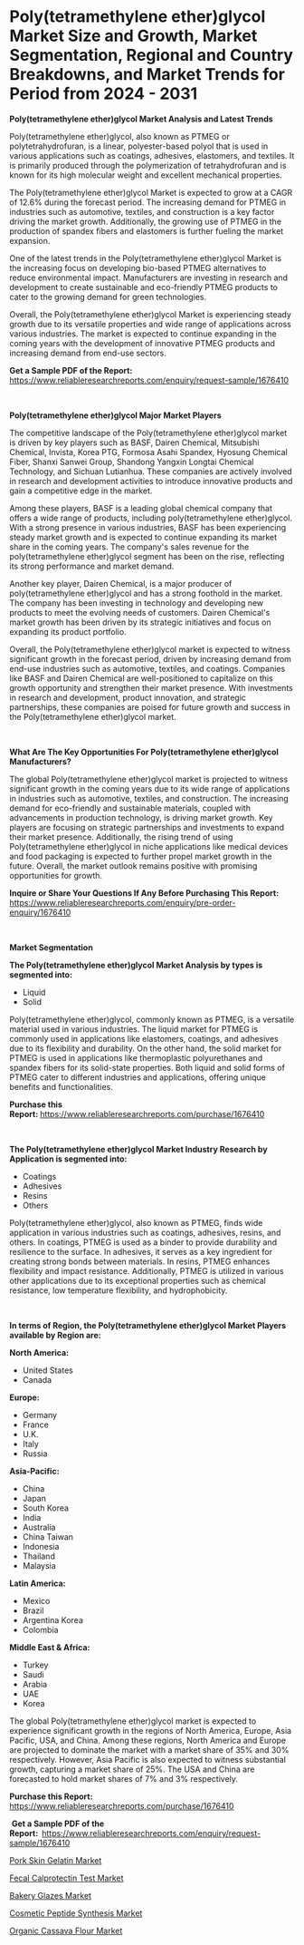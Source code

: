 <p><h1>Poly(tetramethylene ether)glycol Market Size and Growth, Market Segmentation, Regional and Country Breakdowns, and Market Trends for Period from 2024 -  2031</h1></p><p><strong>Poly(tetramethylene ether)glycol Market Analysis and Latest Trends</strong></p>
<p><p>Poly(tetramethylene ether)glycol, also known as PTMEG or polytetrahydrofuran, is a linear, polyester-based polyol that is used in various applications such as coatings, adhesives, elastomers, and textiles. It is primarily produced through the polymerization of tetrahydrofuran and is known for its high molecular weight and excellent mechanical properties.</p><p>The Poly(tetramethylene ether)glycol Market is expected to grow at a CAGR of 12.6% during the forecast period. The increasing demand for PTMEG in industries such as automotive, textiles, and construction is a key factor driving the market growth. Additionally, the growing use of PTMEG in the production of spandex fibers and elastomers is further fueling the market expansion.</p><p>One of the latest trends in the Poly(tetramethylene ether)glycol Market is the increasing focus on developing bio-based PTMEG alternatives to reduce environmental impact. Manufacturers are investing in research and development to create sustainable and eco-friendly PTMEG products to cater to the growing demand for green technologies.</p><p>Overall, the Poly(tetramethylene ether)glycol Market is experiencing steady growth due to its versatile properties and wide range of applications across various industries. The market is expected to continue expanding in the coming years with the development of innovative PTMEG products and increasing demand from end-use sectors.</p></p>
<p><strong>Get a Sample PDF of the Report:&nbsp;</strong> <a href="https://www.reliableresearchreports.com/enquiry/request-sample/1676410">https://www.reliableresearchreports.com/enquiry/request-sample/1676410</a></p>
<p>&nbsp;</p>
<p><strong>Poly(tetramethylene ether)glycol Major Market Players</strong></p>
<p><p>The competitive landscape of the Poly(tetramethylene ether)glycol market is driven by key players such as BASF, Dairen Chemical, Mitsubishi Chemical, Invista, Korea PTG, Formosa Asahi Spandex, Hyosung Chemical Fiber, Shanxi Sanwei Group, Shandong Yangxin Longtai Chemical Technology, and Sichuan Lutianhua. These companies are actively involved in research and development activities to introduce innovative products and gain a competitive edge in the market.</p><p>Among these players, BASF is a leading global chemical company that offers a wide range of products, including poly(tetramethylene ether)glycol. With a strong presence in various industries, BASF has been experiencing steady market growth and is expected to continue expanding its market share in the coming years. The company's sales revenue for the poly(tetramethylene ether)glycol segment has been on the rise, reflecting its strong performance and market demand.</p><p>Another key player, Dairen Chemical, is a major producer of poly(tetramethylene ether)glycol and has a strong foothold in the market. The company has been investing in technology and developing new products to meet the evolving needs of customers. Dairen Chemical's market growth has been driven by its strategic initiatives and focus on expanding its product portfolio.</p><p>Overall, the Poly(tetramethylene ether)glycol market is expected to witness significant growth in the forecast period, driven by increasing demand from end-use industries such as automotive, textiles, and coatings. Companies like BASF and Dairen Chemical are well-positioned to capitalize on this growth opportunity and strengthen their market presence. With investments in research and development, product innovation, and strategic partnerships, these companies are poised for future growth and success in the Poly(tetramethylene ether)glycol market.</p></p>
<p>&nbsp;</p>
<p><strong>What Are The Key Opportunities For Poly(tetramethylene ether)glycol Manufacturers?</strong></p>
<p><p>The global Poly(tetramethylene ether)glycol market is projected to witness significant growth in the coming years due to its wide range of applications in industries such as automotive, textiles, and construction. The increasing demand for eco-friendly and sustainable materials, coupled with advancements in production technology, is driving market growth. Key players are focusing on strategic partnerships and investments to expand their market presence. Additionally, the rising trend of using Poly(tetramethylene ether)glycol in niche applications like medical devices and food packaging is expected to further propel market growth in the future. Overall, the market outlook remains positive with promising opportunities for growth.</p></p>
<p><strong>Inquire or Share Your Questions If Any Before Purchasing This Report:</strong> <a href="https://www.reliableresearchreports.com/enquiry/pre-order-enquiry/1676410">https://www.reliableresearchreports.com/enquiry/pre-order-enquiry/1676410</a></p>
<p>&nbsp;</p>
<p><strong>Market Segmentation</strong></p>
<p><strong>The Poly(tetramethylene ether)glycol Market Analysis by types is segmented into:</strong></p>
<p><ul><li>Liquid</li><li>Solid</li></ul></p>
<p><p>Poly(tetramethylene ether)glycol, commonly known as PTMEG, is a versatile material used in various industries. The liquid market for PTMEG is commonly used in applications like elastomers, coatings, and adhesives due to its flexibility and durability. On the other hand, the solid market for PTMEG is used in applications like thermoplastic polyurethanes and spandex fibers for its solid-state properties. Both liquid and solid forms of PTMEG cater to different industries and applications, offering unique benefits and functionalities.</p></p>
<p><strong>Purchase this Report:&nbsp;</strong><a href="https://www.reliableresearchreports.com/purchase/1676410">https://www.reliableresearchreports.com/purchase/1676410</a></p>
<p>&nbsp;</p>
<p><strong>The Poly(tetramethylene ether)glycol Market Industry Research by Application is segmented into:</strong></p>
<p><ul><li>Coatings</li><li>Adhesives</li><li>Resins</li><li>Others</li></ul></p>
<p><p>Poly(tetramethylene ether)glycol, also known as PTMEG, finds wide application in various industries such as coatings, adhesives, resins, and others. In coatings, PTMEG is used as a binder to provide durability and resilience to the surface. In adhesives, it serves as a key ingredient for creating strong bonds between materials. In resins, PTMEG enhances flexibility and impact resistance. Additionally, PTMEG is utilized in various other applications due to its exceptional properties such as chemical resistance, low temperature flexibility, and hydrophobicity.</p></p>
<p>&nbsp;</p>
<p><strong>In terms of Region, the Poly(tetramethylene ether)glycol Market Players available by Region are:</strong></p>
<p>
    <p> <strong> North America: </strong>
        <ul>
            <li>United States</li>
            <li>Canada</li>
        </ul>
        </p> 
    <p> <strong> Europe: </strong>
        <ul>
            <li>Germany</li>
            <li>France</li>
            <li>U.K.</li>
            <li>Italy</li>
            <li>Russia</li>
        </ul>
        </p> 
    <p> <strong> Asia-Pacific: </strong>
        <ul>
            <li>China</li>
            <li>Japan</li>
            <li>South Korea</li>
            <li>India</li>
            <li>Australia</li>
            <li>China Taiwan</li>
            <li>Indonesia</li>
            <li>Thailand</li>
            <li>Malaysia</li>
        </ul>
        </p> 
    <p> <strong> Latin America: </strong>
        <ul>
            <li>Mexico</li>
            <li>Brazil</li>
            <li>Argentina Korea</li>
            <li>Colombia</li>
        </ul>
        </p> 
    <p> <strong> Middle East & Africa: </strong>
        <ul>
            <li>Turkey</li>
            <li>Saudi</li>
            <li>Arabia</li>
            <li>UAE</li>
            <li>Korea</li>
        </ul>
    </p>
    </p>
<p><p>The global Poly(tetramethylene ether)glycol market is expected to experience significant growth in the regions of North America, Europe, Asia Pacific, USA, and China. Among these regions, North America and Europe are projected to dominate the market with a market share of 35% and 30% respectively. However, Asia Pacific is also expected to witness substantial growth, capturing a market share of 25%. The USA and China are forecasted to hold market shares of 7% and 3% respectively.</p></p>
<p><strong>Purchase this Report: </strong><a href="https://www.reliableresearchreports.com/purchase/1676410">https://www.reliableresearchreports.com/purchase/1676410</a></p>
<p>&nbsp;<strong>Get a Sample PDF of the Report:&nbsp;&nbsp;</strong><a href="https://www.reliableresearchreports.com/enquiry/request-sample/1676410">https://www.reliableresearchreports.com/enquiry/request-sample/1676410</a></p>
<p><strong></strong></p>
<p><p><a href="https://medium.com/@katherineince77/pork-skin-gelatin-market-insights-into-market-cagr-market-trends-and-growth-strategies-1054ebd2fcfb">Pork Skin Gelatin Market</a></p><p><a href="https://medium.com/@katherineince77/fecal-calprotectin-test-market-share-evolution-and-market-growth-trends-2024-2031-7a6cae6546b5">Fecal Calprotectin Test Market</a></p><p><a href="https://medium.com/@katherineince77/bakery-glazes-market-trends-forecast-and-competitive-analysis-to-2031-0b0182f5e1e4">Bakery Glazes Market</a></p><p><a href="https://medium.com/@katherineince77/cosmetic-peptide-synthesis-market-insight-market-trends-growth-forecasted-from-2024-to-2031-7b17f45fefe7">Cosmetic Peptide Synthesis Market</a></p><p><a href="https://medium.com/@katherineince77/organic-cassava-flour-market-report-reveals-the-latest-trends-and-growth-opportunities-of-this-148a77c40b92">Organic Cassava Flour Market</a></p></p>